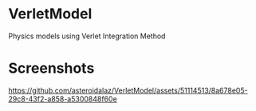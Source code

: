 # VerletModel
Physics models using Verlet Integration Method

# Screenshots
https://github.com/asteroidalaz/VerletModel/assets/51114513/8a678e05-29c8-43f2-a858-a5300848f60e


